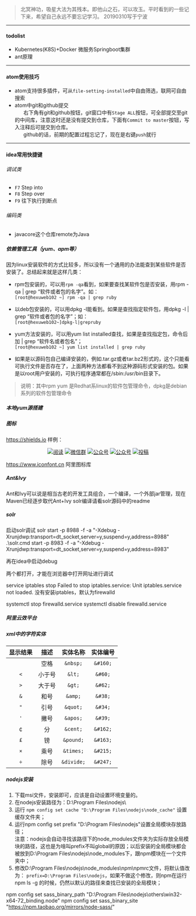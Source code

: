 >北冥神功，吸星大法为其残本。即他山之石，可以攻玉。平时看到的一些记下来，希望自己永远不要忘记学习。 20190310写于宁波
---
#### todolist

- Kubernetes(K8S)+Docker 微服务Springboot集群
- ant原理

---
#### atom使用技巧
- atom支持很多插件，可从`file-setting-installed`中自由筛选，联网可自由搜索
- atom中git和github提交
<br>&nbsp;&nbsp;&nbsp;&nbsp;&nbsp;
右下角有git和github按钮，git窗口中有`Stage ALL`按钮，可全部提交至git的中间库，注意这时还是没有提交到仓库，下面有`Commit to master`按钮，写入注释后可提交到仓库。
<br>&nbsp;&nbsp;&nbsp;&nbsp;&nbsp;
github的话，前期的配置过程忘记了，现在是右键`push`就行
---
#### idea常用快捷键
###### 调试类
- `F7` Step into
- `F8` Step over
- `F9` 往下执行到断点

###### 编码类
- javacore这个仓库remote为Java


##### 依赖管理工具（yum、apm等）
因为linux安装软件的方式比较多，所以没有一个通用的办法能查到某些软件是否安装了。总结起来就是这样几类：

- rpm包安装的，可以用`rpm -qa`看到，如果要查找某软件包是否安装，用rpm -qa | grep “软件或者包的名字”。如：<br>
`[root@hexuweb102 ~] rpm -qa | grep ruby`

- 以deb包安装的，可以用dpkg -l能看到。如果是查找指定软件包，用dpkg -l | grep “软件或者包的名字”；如：<br>
`[root@hexuweb102~]dpkg-l|grepruby`
- yum方法安装的，可以用yum list installed查找，如果是查找指定包，命令后加 | grep “软件名或者包名”；<br>
`[root@hexuweb102 ~] yum list installed | grep ruby`
- 如果是以源码包自己编译安装的，例如.tar.gz或者tar.bz2形式的，这个只能看可执行文件是否存在了，上面两种方法都看不到这种源码形式安装的包。如果是以root用户安装的，可执行程序通常都在/sbin:/usr/bin目录下。
>说明：其中rpm yum 是Redhat系linux的软件包管理命令，dpkg是debian系列的软件包管理命令

##### 本地yum源搭建

##### 图标
https://shields.io
样例：
<p align="center">
  <a href="https://snailclimb.gitee.io/javaguide"><img src="https://img.shields.io/badge/阅读-read-brightgreen.svg" alt="阅读"></a>
  <a href="#联系我"><img src="https://img.shields.io/badge/chat-微信群-blue.svg" alt="微信群"></a>
  <a href="#公众号"><img src="https://img.shields.io/badge/%E5%85%AC%E4%BC%97%E5%8F%B7-JavaGuide-lightgrey.svg" alt="公众号"></a>
  <a href="#公众号"><img src="https://img.shields.io/badge/PDF-Java面试突击-important.svg" alt="公众号"></a>
  <a href="#投稿"><img src="https://img.shields.io/badge/support-投稿-critical.svg" alt="投稿"></a>
</p>

https://www.iconfont.cn
阿里图标库


##### Ant&Ivy
Ant和Ivy可以说是相当古老的开发工具组合，一个编译，一个外部jar管理，现在Maven已经逐步取代Ant+Ivy
solr编译请看solr源码中的readme

##### solr
启动solr调试
solr start -p 8988 -f -a "-Xdebug -Xrunjdwp:transport=dt_socket,server=y,suspend=y,address=8988"
.\solr.cmd start -p 8983 -f -a "-Xdebug -Xrunjdwp:transport=dt_socket,server=y,suspend=y,address=8983"

<!-- java -jar start.jar -agentlib:jdwp=transport=dt_socket,server=y,suspend=y,address=8983

java -jar D:/workspace/IntelliJ IDEA/solr-8.0.0/solr/server/start.jar --help
java -jar start.jar --help -->

再在idea中启动debug

两个都打开，才能在浏览器中打开网址进行调试

service iptables stop
Failed to stop iptables.service: Unit iptables.service not loaded.
没有安装iptables，默认为firewalld

systemctl stop firewalld.service
systemctl disable firewalld.service


##### 阿里云效平台


##### xml中的字符实体

显示结果|描述|实体名称|实体编号
:-:|:-:|:-:|:-:
` `|空格|`&nbsp;`|`&#160;`
`<`|小于号|`&lt;`|`&#60;`
`>`|大于号|`&gt;`|`&#62;`
`&`|和号|`&amp;`|`&#38;`
`"`|引号|`&quot;`|`&#34;`
`'`|撇号|`&apos;`|`&#39;`
`￠`|分|`&cent;`|`&#162;`
`£`|镑|`&pound;`|`&#163;`
`×`|乘号|`&times;`|`&#215;`
`÷`|除号|`&divide;`|`&#247;`

##### nodejs安装
1. 下载msi文件，安装即可，应该是自动设置环境变量的。
1. 在nodejs安装路径为：D:\Program Files\nodejs\
1. 运行 `npm config set cache "D:\Program Files\nodejs\node_cache"` 设置缓存文件夹；
1. 运行npm config set prefix "D:\Program Files\nodejs"设置全局模块存放路径；<br>
注意：nodejs会自动寻找该路径下的node_modules文件夹为实际存放全局模块的路径，这也是为啥叫prefix不叫global的原因；以后安装的全局模块都会被放到D:\Program Files\nodejs\node_modules下，跟npm模块在一个文件夹中；
1. 修改D:\Program Files\nodejs\node_modules\npm\npmrc文件，将默认值改为：
`prefix=D:\Program Files\nodejs`，如果不做这个修改，则npm在运行 npm ls  -g 的时候，仍然以默认的路径来查找已安装的全局模块；

npm config set sass_binary_path "D:\Program Files\nodejs\others\win32-x64-72_binding.node"
npm config set sass_binary_site "https://npm.taobao.org/mirrors/node-sass/"
